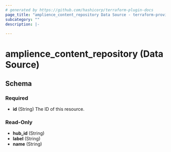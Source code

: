 ```yaml
---
# generated by https://github.com/hashicorp/terraform-plugin-docs
page_title: "amplience_content_repository Data Source - terraform-provider-amplience"
subcategory: ""
description: |-
  
---
```


# amplience_content_repository (Data Source)





<!-- schema generated by tfplugindocs -->
## Schema

### Required

- **id** (String) The ID of this resource.

### Read-Only

- **hub_id** (String)
- **label** (String)
- **name** (String)


